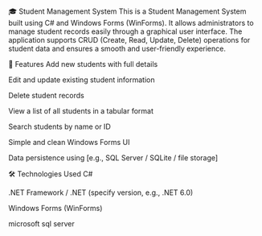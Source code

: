 🎓 Student Management System
This is a Student Management System built using C# and Windows Forms (WinForms). It allows administrators to manage student records easily through a graphical user interface. The application supports CRUD (Create, Read, Update, Delete) operations for student data and ensures a smooth and user-friendly experience.

🔧 Features
Add new students with full details

Edit and update existing student information

Delete student records

View a list of all students in a tabular format

Search students by name or ID

Simple and clean Windows Forms UI

Data persistence using [e.g., SQL Server / SQLite / file storage]

🛠️ Technologies Used
C#

.NET Framework / .NET (specify version, e.g., .NET 6.0)

Windows Forms (WinForms)

microsoft sql server

